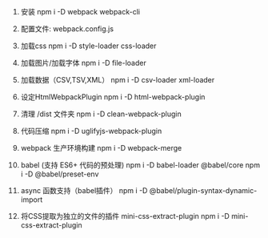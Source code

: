 1. 安装
    npm i -D webpack webpack-cli

2. 配置文件: webpack.config.js

3. 加载css
    npm i -D style-loader css-loader

4. 加载图片/加载字体
    npm i -D file-loader

5. 加载数据（CSV,TSV,XML）
    npm i -D csv-loader xml-loader

6. 设定HtmlWebpackPlugin
    npm i -D html-webpack-plugin

7. 清理 /dist 文件夹
    npm i -D clean-webpack-plugin

8. 代码压缩
    npm i -D uglifyjs-webpack-plugin

9. webpack 生产环境构建
    npm i -D webpack-merge

10. babel (支持 ES6+ 代码的预处理)
    npm i -D babel-loader @babel/core
    npm i -D @babel/preset-env

11.  async 函数支持（babel插件）
    npm i -D @babel/plugin-syntax-dynamic-import

12. 将CSS提取为独立的文件的插件 mini-css-extract-plugin
    npm i -D mini-css-extract-plugin